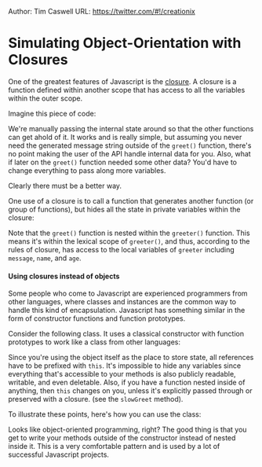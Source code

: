 Author: Tim Caswell
URL: https://twitter.com/#!/creationix

#  Simulating Object-Orientation with Closures

One of the greatest features of Javascript is the [closure](http://en.wikipedia.org/wiki/Closure_(computer_science)). A closure is a function defined within another scope that has access to all the variables within the outer scope.

Imagine this piece of code:

<script src='http://snippets.nodemanual.org/github.com/mattpardee/nodemanual.org-examples/nodejs_dev_guide/closures/greet_plain.js?linestart=3&lineend=0&showlines=false' defer='defer'></script>

We're manually passing the internal state around so that the other functions can get ahold of it. It works and is really simple, but assuming you never need the generated message string outside of the `greet()` function, there's no point making the user of the API handle internal data for you. Also, what if later on the `greet()` function needed some other data? You'd have to change everything to pass along more variables.

Clearly there must be a better way.

One use of  a closure is to call a function that generates another function (or group of functions), but hides all the state in private variables within the closure:

<script src='http://snippets.nodemanual.org/github.com/mattpardee/nodemanual.org-examples/nodejs_dev_guide/closures/greeter.js?linestart=3&lineend=0&showlines=false' defer='defer'></script>

Note that the `greet()` function is nested within the `greeter()` function. This means it's within the lexical scope of `greeter()`, and thus, according to the rules of closure, has access to the local variables of `greeter` including `message`, `name`, and `age`.

#### Using closures instead of objects

Some people who come to Javascript are experienced programmers from other languages, where classes and instances are the common way to handle this kind of encapsulation. Javascript has something similar in the form of constructor functions and function prototypes.

Consider the following class. It uses a classical constructor with function prototypes to work like a class from other languages:

<script src='http://snippets.nodemanual.org/github.com/mattpardee/nodemanual.org-examples/nodejs_dev_guide/closures/personclass.js?linestart=3&lineend=0&showlines=false' defer='defer'></script>

Since you're using the object itself as the place to store state, all references have to be prefixed with `this`.  It's impossible to hide any variables since everything that's accessible to your methods is also publicly readable, writable, and even deletable. Also, if you have a function nested inside of anything, then `this` changes on you, unless it's explicitly passed through or preserved with a closure. (see the `slowGreet` method).

To illustrate these points, here's how you can use the class:

<script src='http://snippets.nodemanual.org/github.com/mattpardee/nodemanual.org-examples/nodejs_dev_guide/closures/useclass.js?linestart=3&lineend=0&showlines=false' defer='defer'></script>

Looks like object-oriented programming, right? The good thing is that you get to write your methods outside of the constructor instead of nested inside it.  This is a very comfortable pattern and is used by a lot of successful Javascript projects.